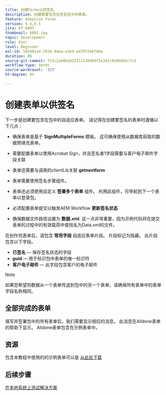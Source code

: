 ```yaml
---
title: 创建Forms以供签名
description: 创建需要包含在签名包中的表单。
feature: Adaptive Forms
version: 6.4,6.5
jira: KT-6893
thumbnail: 6893.jpg
topic: Development
role: User
level: Beginner
exl-id: 565d81a4-2918-44ea-a3e9-ed79f246f08a
duration: 89
source-git-commit: f23c2ab86d42531113690df2e342c65060b5c7cd
workflow-type: tm+mt
source-wordcount: '333'
ht-degree: 0%

---
```


# 创建表单以供签名

下一步是创建要包含在包中的自适应表单。 请记得在创建要签名的表单时遵循以下几点：

* 确保表单是基于 **SignMultipleForms** 模板。 这可确保使用从数据库获取的数据预填充表单。

* 需要配置表单以使用Acrobat Sign，并且签名者1字段需要与客户电子邮件字段关联
* 表单还需要与调用的clientLib关联 **getnextform**
* 表单需要使用签名步骤组件。
* 表单还必须使用自定义 **签署多个表单** 组件。 利用此组件，可导航到下一个表单以登录包。
* 必须配置表单提交以触发AEM Workflow **更新签名状态**
* 确保数据文件路径设置为 **数据.xml**. 这一点非常重要，因为示例代码将在提交表单的过程中的有效载荷中查找名为Data.xml的文件。

在创作完表单后，请包含 **常用字段** 自适应表单片段。 片段标记为隐藏。 此片段包含以下字段。

* **已签名**  — 保存签名状态的字段
* **guid**  — 用于标识包中表单的唯一标识符
* **客户电子邮件**  — 此字段包含客户的电子邮件



>[!NOTE]
>如果您希望将数据从一个表单传送到包中的另一个表单，请确保所有表单中的表单字段名称相同。

## 全部完成的表单

填写并签署包中的所有表单后，我们需要显示相应的消息。 此消息在Alldone表单的帮助下显示。 Alldone表单包含在示例表单中。

## 资源

包含本教程中使用的的示例表单可以是 [从此处下载](assets/forms-for-signing.zip)

## 后续步骤

[在本地系统上测试解决方案](./testing-and-trouble-shooting.md)
